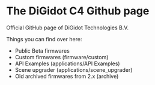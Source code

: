 # The DiGidot C4 Github page
Official GitHub page of DiGidot Technologies B.V.

Things you can find over here:

* Public Beta firmwares
* Custom firmwares (firmware/custom)
* API Examples (applications/API Examples)
* Scene upgrader (applications/scene_upgrader)
* Old archived firmwares from 2.x (archive)
